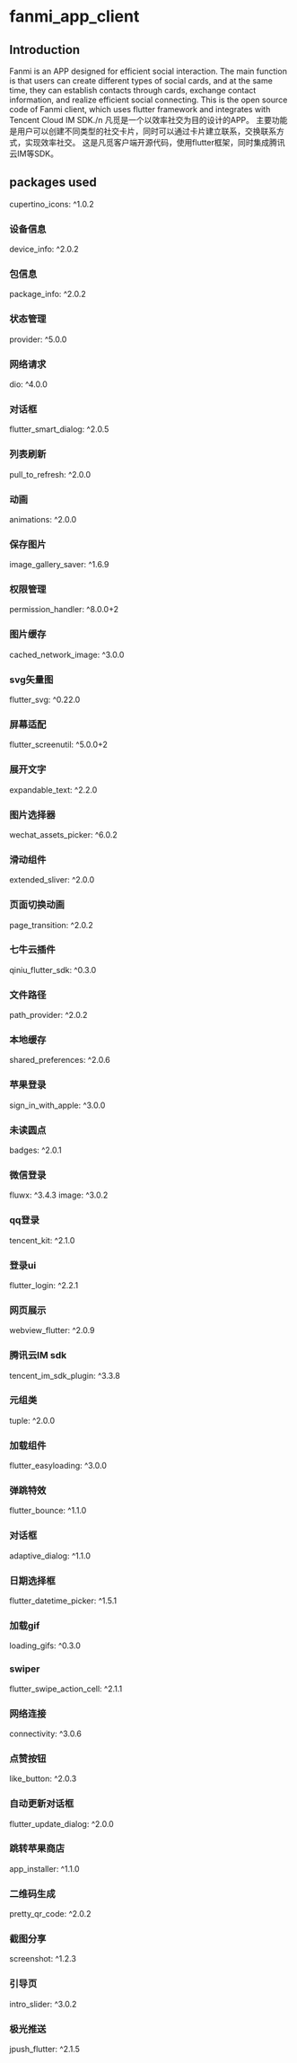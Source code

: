 # fanmi_app_client

## Introduction

Fanmi is an APP designed for efficient social interaction.
The main function is that users can create different types of social cards, and at the same time, they can establish contacts through cards, exchange contact information, and realize efficient social connecting.
This is the open source code of Fanmi client, which uses flutter framework and integrates with Tencent Cloud IM SDK./n
凡觅是一个以效率社交为目的设计的APP。
主要功能是用户可以创建不同类型的社交卡片，同时可以通过卡片建立联系，交换联系方式，实现效率社交。
这是凡觅客户端开源代码，使用flutter框架，同时集成腾讯云IM等SDK。

## packages used

cupertino_icons: ^1.0.2
### 设备信息
device_info: ^2.0.2
### 包信息
package_info: ^2.0.2
### 状态管理
provider: ^5.0.0
### 网络请求
dio: ^4.0.0
### 对话框
flutter_smart_dialog: ^2.0.5
### 列表刷新
pull_to_refresh: ^2.0.0
### 动画
animations: ^2.0.0
### 保存图片
image_gallery_saver: ^1.6.9
### 权限管理
permission_handler: ^8.0.0+2
### 图片缓存
cached_network_image: ^3.0.0
### svg矢量图
flutter_svg: ^0.22.0
### 屏幕适配
flutter_screenutil: ^5.0.0+2
### 展开文字
expandable_text: ^2.2.0
### 图片选择器
wechat_assets_picker: ^6.0.2
### 滑动组件
extended_sliver: ^2.0.0
### 页面切换动画
page_transition: ^2.0.2
### 七牛云插件
qiniu_flutter_sdk: ^0.3.0
### 文件路径
path_provider: ^2.0.2
### 本地缓存
shared_preferences: ^2.0.6
### 苹果登录
sign_in_with_apple: ^3.0.0
### 未读圆点
badges: ^2.0.1
### 微信登录
fluwx: ^3.4.3
image: ^3.0.2
### qq登录
tencent_kit: ^2.1.0
### 登录ui
flutter_login: ^2.2.1
### 网页展示
webview_flutter: ^2.0.9
### 腾讯云IM sdk
tencent_im_sdk_plugin: ^3.3.8
### 元组类
tuple: ^2.0.0
### 加载组件
flutter_easyloading: ^3.0.0
### 弹跳特效
flutter_bounce: ^1.1.0
### 对话框
adaptive_dialog: ^1.1.0
### 日期选择框
flutter_datetime_picker: ^1.5.1
### 加载gif
loading_gifs: ^0.3.0
### swiper
flutter_swipe_action_cell: ^2.1.1
### 网络连接
connectivity: ^3.0.6
### 点赞按钮
like_button: ^2.0.3
### 自动更新对话框
flutter_update_dialog: ^2.0.0
### 跳转苹果商店
app_installer: ^1.1.0
### 二维码生成
pretty_qr_code: ^2.0.2
### 截图分享
screenshot: ^1.2.3
### 引导页
intro_slider: ^3.0.2
### 极光推送
jpush_flutter: ^2.1.5





